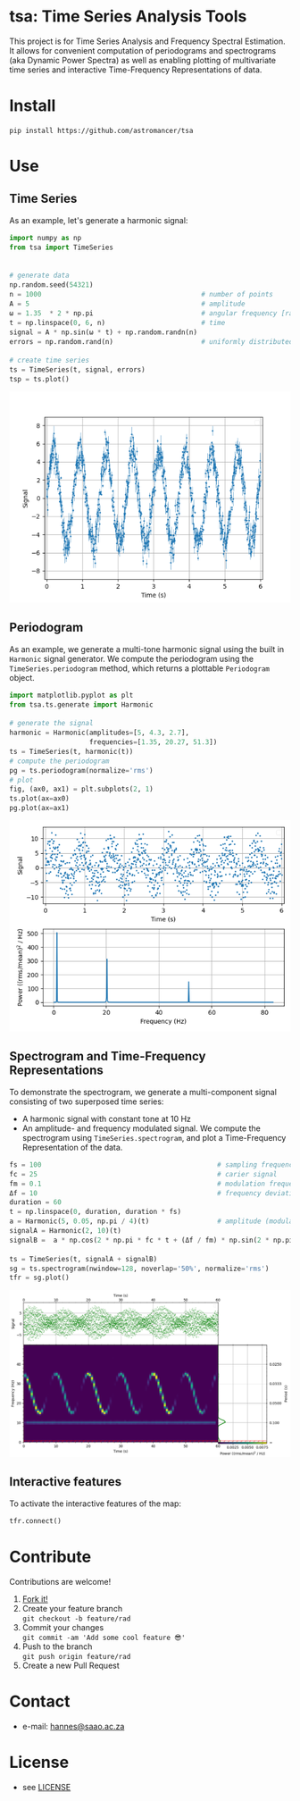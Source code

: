 # tsa: Time Series Analysis Tools

<!-- 
TODO
[![Build Status](https://travis-ci.com/astromancer/tsa.svg?branch=master)](https://travis-ci.com/astromancer/tsa)
[![Documentation Status](https://readthedocs.org/projects/tsa/badge/?version=latest)](https://tsa.readthedocs.io/en/latest/?badge=latest)
[![PyPI](https://img.shields.io/pypi/v/tsa.svg)](https://pypi.org/project/tsa)
[![GitHub](https://img.shields.io/github/license/astromancer/tsa.svg?color=blue)](https://tsa.readthedocs.io/en/latest/license.html)
 -->

This project is for Time Series Analysis and Frequency Spectral Estimation. It
allows for convenient computation of periodograms and spectrograms (aka Dynamic
Power Spectra) as well as enabling plotting of multivariate time series and
interactive Time-Frequency Representations of data.


# Install

```shell
pip install https://github.com/astromancer/tsa
```

# Use

## Time Series
As an example, let's generate a harmonic signal:
```python
import numpy as np
from tsa import TimeSeries


# generate data
np.random.seed(54321)
n = 1000                                        # number of points
A = 5                                           # amplitude
ω = 1.35  * 2 * np.pi                           # angular frequency [radians/s]
t = np.linspace(0, 6, n)                        # time
signal = A * np.sin(ω * t) + np.random.randn(n)
errors = np.random.rand(n)                      # uniformly distributed uncertainties

# create time series
ts = TimeSeries(t, signal, errors)
tsp = ts.plot()
```

![Time Series Plot](https://github.com/astromancer/tsa/blob/master/tests/images/test_readme_example_0.png?raw=True "Basic Time Series Plot")

## Periodogram
As an example, we generate a multi-tone harmonic signal using the built in
`Harmonic` signal generator.  We compute the periodogram using the
`TimeSeries.periodogram` method, which returns a plottable `Periodogram` object.

```python
import matplotlib.pyplot as plt
from tsa.ts.generate import Harmonic

# generate the signal
harmonic = Harmonic(amplitudes=[5, 4.3, 2.7],
                    frequencies=[1.35, 20.27, 51.3])
ts = TimeSeries(t, harmonic(t))
# compute the periodogram
pg = ts.periodogram(normalize='rms')
# plot
fig, (ax0, ax1) = plt.subplots(2, 1)
ts.plot(ax=ax0)
pg.plot(ax=ax1)
```
![Periodogram Plot](https://github.com/astromancer/tsa/blob/master/tests/images/test_readme_example_1.png?raw=True "Basic Periodogram Plot")


## Spectrogram and Time-Frequency Representations
To demonstrate the spectrogram, we generate a multi-component signal
consisting of two superposed time series: 
* A harmonic signal with constant tone at 10 Hz
* An amplitude- and frequency modulated signal. 
We compute the spectrogram using `TimeSeries.spectrogram`, and plot a Time-Frequency
Representation of the data.

```python
fs = 100                                            # sampling frequency
fc = 25                                             # carier signal
fm = 0.1                                            # modulation frequency
Δf = 10                                             # frequency deviation
duration = 60
t = np.linspace(0, duration, duration * fs)
a = Harmonic(5, 0.05, np.pi / 4)(t)                 # amplitude (modulated)
signalA = Harmonic(2, 10)(t)
signalB =  a * np.cos(2 * np.pi * fc * t + (Δf / fm) * np.sin(2 * np.pi * fm * t))

ts = TimeSeries(t, signalA + signalB)
sg = ts.spectrogram(nwindow=128, noverlap='50%', normalize='rms')
tfr = sg.plot()
```  

![Time Frequency Map](https://github.com/astromancer/tsa/blob/master/tests/images/test_readme_example_2.png?raw=True "Time Frequency Map")

## Interactive features
To activate the interactive features of the map:
```python
tfr.connect()
```

<!-- For more examples see [Documentation]() -->

<!-- # Documentation -->

<!-- # Test

The [`test suite`](./tests/test_splice.py) contains further examples of how
`DocSplice` can be used.  Testing is done with `pytest`:

```shell
pytest tsa
``` -->

# Contribute
Contributions are welcome!

1. [Fork it!](https://github.com/astromancer/tsa/fork)
2. Create your feature branch\
    ``git checkout -b feature/rad``
3. Commit your changes\
    ``git commit -am 'Add some cool feature 😎'``
4. Push to the branch\
    ``git push origin feature/rad``
5. Create a new Pull Request

# Contact

* e-mail: hannes@saao.ac.za

<!-- ### Third party libraries
 * see [LIBRARIES](https://github.com/username/sw-name/blob/master/LIBRARIES.md) files -->

# License

* see [LICENSE](https://github.com/astromancer/tsa/blob/master/LICENSE)

<!-- 
# Version
This project uses a [semantic versioning](https://semver.org/) scheme. The 
latest version is
* 0.0.1
 -->

